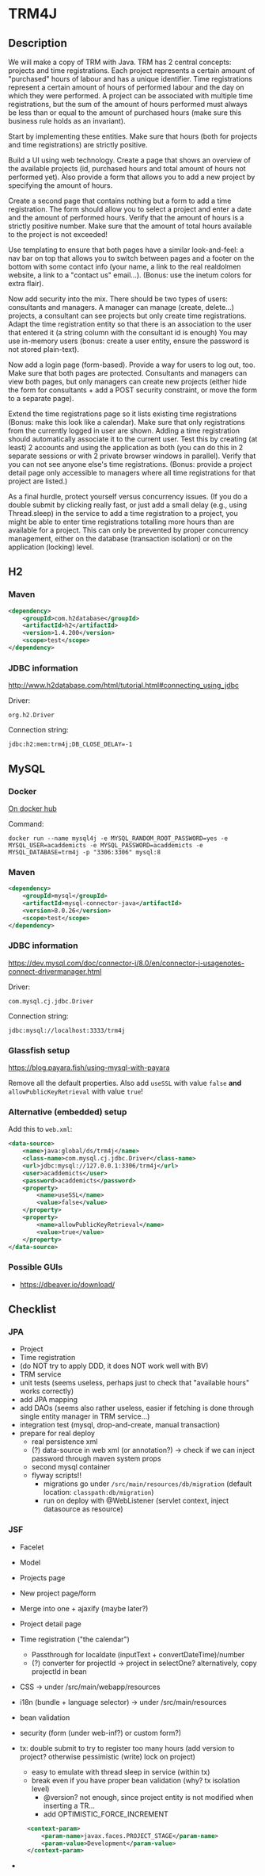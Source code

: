 # TRM4J

## Description

We will make a copy of TRM with Java.
TRM has 2 central concepts: projects and time registrations.
Each project represents a certain amount of "purchased" hours of labour and has a unique identifier.
Time registrations represent a certain amount of hours of performed labour and the day on which they were performed.
A project can be associated with multiple time registrations, but the sum of the amount of hours performed must always be less than or equal to the amount of purchased hours (make sure this business rule holds as an invariant).

Start by implementing these entities.
Make sure that hours (both for projects and time registrations) are strictly positive.

Build a UI using web technology.
Create a page that shows an overview of the available projects (id, purchased hours and total amount of hours not performed yet).
Also provide a form that allows you to add a new project by specifying the amount of hours.

Create a second page that contains nothing but a form to add a time registration.
The form should allow you to select a project and enter a date and the amount of performed hours.
Verify that the amount of hours is a strictly positive number.
Make sure that the amount of total hours available to the project is not exceeded!

Use templating to ensure that both pages have a similar look-and-feel: a nav bar on top that allows you to switch between pages and a footer on the bottom with some contact info (your name, a link to the real realdolmen website, a link to a "contact us" email…).
(Bonus: use the inetum colors for extra flair).

Now add security into the mix.
There should be two types of users: consultants and managers.
A manager can manage (create, delete...) projects, a consultant can see projects but only create time registrations.
Adapt the time registration entity so that there is an association to the user that entered it (a string column with the consultant id is enough)
You may use in-memory users (bonus: create a user entity, ensure the password is not stored plain-text).

Now add a login page (form-based).
Provide a way for users to log out, too.
Make sure that both pages are protected.
Consultants and managers can view both pages, but only managers can create new projects (either hide the form for consultants + add a POST security constraint, or move the form to a separate page).

Extend the time registrations page so it lists existing time registrations (Bonus: make this look like a calendar).
Make sure that only registrations from the currently logged in user are shown.
Adding a time registration should automatically associate it to the current user.
Test this by creating (at least) 2 accounts and using the application as both (you can do this in 2 separate sessions or with 2 private browser windows in parallel).
Verify that you can not see anyone else's time registrations.
(Bonus: provide a project detail page only accessible to managers where all time registrations for that project are listed.)

As a final hurdle, protect yourself versus concurrency issues.
(If you do a double submit by clicking really fast, or just add a small delay (e.g., using Thread.sleep) in the service to add a time registration to a project, you might be able to enter time registrations totalling more hours than are available for a project.
This can only be prevented by proper concurrency management, either on the database (transaction isolation) or on the application (locking) level.

## H2

### Maven

```xml
<dependency>
    <groupId>com.h2database</groupId>
    <artifactId>h2</artifactId>
    <version>1.4.200</version>
    <scope>test</scope>
</dependency>
```

### JDBC information

http://www.h2database.com/html/tutorial.html#connecting_using_jdbc

Driver:

    org.h2.Driver

Connection string:

    jdbc:h2:mem:trm4j;DB_CLOSE_DELAY=-1

## MySQL

### Docker

[On docker hub](https://hub.docker.com/_/mysql/)

Command:

    docker run --name mysql4j -e MYSQL_RANDOM_ROOT_PASSWORD=yes -e MYSQL_USER=acaddemicts -e MYSQL_PASSWORD=acaddemicts -e MYSQL_DATABASE=trm4j -p "3306:3306" mysql:8

### Maven

```xml
<dependency>
    <groupId>mysql</groupId>
    <artifactId>mysql-connector-java</artifactId>
    <version>8.0.26</version>
    <scope>test</scope>
</dependency>
```

### JDBC information

https://dev.mysql.com/doc/connector-j/8.0/en/connector-j-usagenotes-connect-drivermanager.html

Driver:

    com.mysql.cj.jdbc.Driver

Connection string:

    jdbc:mysql://localhost:3333/trm4j

### Glassfish setup

https://blog.payara.fish/using-mysql-with-payara

Remove all the default properties.
Also add `useSSL` with value `false` **and** `allowPublicKeyRetrieval` with value `true`!

### Alternative (embedded) setup

Add this to `web.xml`:

```xml
<data-source>
    <name>java:global/ds/trm4j</name>
    <class-name>com.mysql.cj.jdbc.Driver</class-name>
    <url>jdbc:mysql://127.0.0.1:3306/trm4j</url>
    <user>acaddemicts</user>
    <password>acaddemicts</password>
    <property>
        <name>useSSL</name>
        <value>false</value>
    </property>
    <property>
        <name>allowPublicKeyRetrieval</name>
        <value>true</value>
    </property>
</data-source>
```

### Possible GUIs

* https://dbeaver.io/download/

## Checklist

### JPA

- Project
- Time registration
- (do NOT try to apply DDD, it does NOT work well with BV)
- TRM service
- unit tests (seems useless, perhaps just to check that "available hours" works correctly)
- add JPA mapping
- add DAOs (seems also rather useless, easier if fetching is done through single entity manager in TRM service...)
- integration test (mysql, drop-and-create, manual transaction)
- prepare for real deploy
  - real persistence xml
  - (?) data-source in web xml (or annotation?) -> check if we can inject password through maven system props
  - second mysql container
  - flyway scripts!!
    - migrations go under `/src/main/resources/db/migration` (default location: `classpath:db/migration`)
    - run on deploy with @WebListener (servlet context, inject datasource as resource)

### JSF

- Facelet
- Model
- Projects page
- New project page/form
- Merge into one + ajaxify (maybe later?)
- Project detail page
- Time registration ("the calendar")
  - Passthrough for localdate (inputText + convertDateTime)/number
  - (?) converter for projectId -> project in selectOne? alternatively, copy projectId in bean
- CSS -> under /src/main/webapp/resources
- i18n (bundle + language selector) -> under /src/main/resources
- bean validation
- security (form (under web-inf?) or custom form?)
- tx: double submit to try to register too many hours (add version to project? otherwise pessimistic (write) lock on project)
  - easy to emulate with thread sleep in service (within tx)
  - break even if you have proper bean validation (why? tx isolation level)
    - @version? not enough, since project entity is not modified when inserting a TR...
    - add OPTIMISTIC_FORCE_INCREMENT

  ```xml
    <context-param>
        <param-name>javax.faces.PROJECT_STAGE</param-name>
        <param-value>Development</param-value>
    </context-param>
- ```